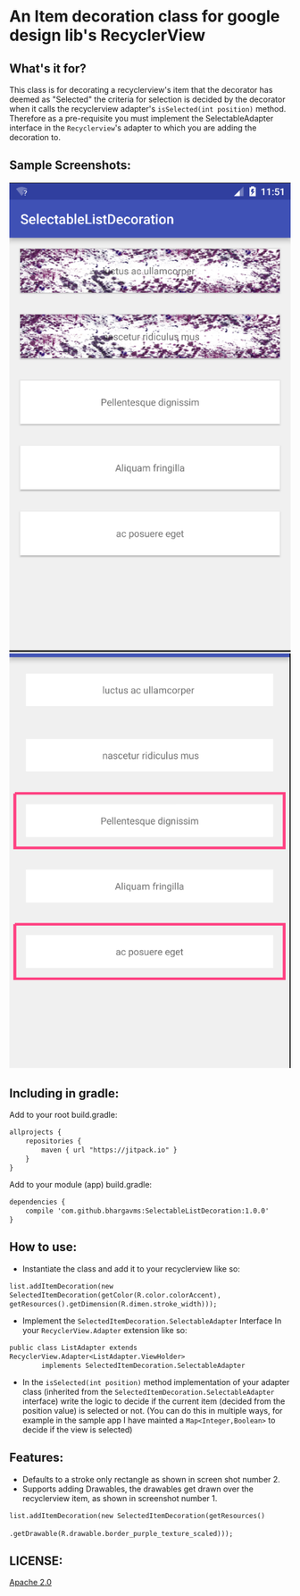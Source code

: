 # An Item decoration class for google design lib's RecyclerView

## What's it for?
This class is for decorating a recyclerview's item that the decorator has deemed as "Selected"
the criteria for selection is decided by the decorator when it calls the recyclerview adapter's 
`isSelected(int position)` method. Therefore as a pre-requisite you must implement the SelectableAdapter 
interface in the `Recyclerview`'s adapter to which you are adding the decoration to. 

## Sample Screenshots:
![Sample 1](assets/Selection_001.png)
![Sample 2](assets/Selection_002.png)

## Including in gradle:

Add to your root build.gradle:

```
allprojects {
    repositories {
        maven { url "https://jitpack.io" }
    }
}
```

Add to your module (app) build.gradle:

```
dependencies {
    compile 'com.github.bhargavms:SelectableListDecoration:1.0.0'
}
```

## How to use:
 - Instantiate the class and add it to your recyclerview like so:
```
list.addItemDecoration(new SelectedItemDecoration(getColor(R.color.colorAccent), getResources().getDimension(R.dimen.stroke_width)));
```

 - Implement the `SelectedItemDecoration.SelectableAdapter` Interface In your `RecyclerView.Adapter` extension like so:
```
public class ListAdapter extends RecyclerView.Adapter<ListAdapter.ViewHolder>
        implements SelectedItemDecoration.SelectableAdapter
```

 - In the `isSelected(int position)` method implementation of your adapter class (inherited from the `SelectedItemDecoration.SelectableAdapter` interface) write the logic to decide if the current item (decided from the position value) is selected or not. (You can do this in multiple ways, for example in the sample app I have mainted a `Map<Integer,Boolean>` to decide if  the view is selected)


## Features:
- Defaults to a stroke only rectangle as shown in screen shot number 2.
- Supports adding Drawables, the drawables get drawn over the recyclerview item, as shown in screenshot number 1.

```
list.addItemDecoration(new SelectedItemDecoration(getResources()
                .getDrawable(R.drawable.border_purple_texture_scaled)));
```

## LICENSE:
[Apache 2.0](LICENSE)